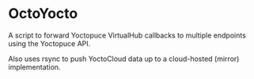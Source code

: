 # OctoYocto
A script to forward Yoctopuce VirtualHub callbacks to multiple endpoints using the Yoctopuce API.

Also uses rsync to push YoctoCloud data up to a cloud-hosted (mirror) implementation.
